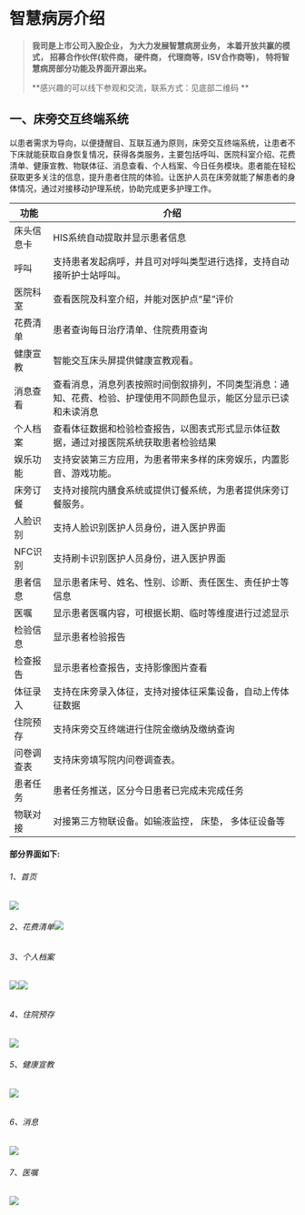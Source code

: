 # 智慧病房介绍



> **我司是上市公司入股企业， 为大力发展智慧病房业务， 本着开放共赢的模式， 招募合作伙伴(软件商， 硬件商， 代理商等，ISV合作商等)， 特将智慧病房部分功能及界面开源出来。**
>
> **感兴趣的可以线下参观和交流，联系方式：见底部二维码 **



## 一、床旁交互终端系统

​		以患者需求为导向，以便捷醒目、互联互通为原则，床旁交互终端系统，让患者不下床就能获取自身恢复情况，获得各类服务，主要包括呼叫、医院科室介绍、花费清单、健康宣教、物联体征、消息查看、个人档案、今日任务模块。患者能在轻松获取更多关注的信息，提升患者住院的体验。让医护人员在床旁就能了解患者的身体情况，通过对接移动护理系统，协助完成更多护理工作。

| 功能       | 介绍                                                         |
| ---------- | ------------------------------------------------------------ |
| 床头信息卡 | HIS系统自动提取并显示患者信息                                |
| 呼叫       | 支持患者发起病呼，并且可对呼叫类型进行选择，支持自动接听护士站呼叫。 |
| 医院科室   | 查看医院及科室介绍，并能对医护点“星”评价                     |
| 花费清单   | 患者查询每日治疗清单、住院费用查询                           |
| 健康宣教   | 智能交互床头屏提供健康宣教观看。                             |
| 消息查看   | 查看消息，消息列表按照时间倒叙排列，不同类型消息：通知、花费、检验、护理使用不同颜色显示，能区分显示已读和未读消息 |
| 个人档案   | 查看体征数据和检验检查报告，以图表式形式显示体征数据，通过对接医院系统获取患者检验结果 |
| 娱乐功能   | 支持安装第三方应用，为患者带来多样的床旁娱乐，内置影音、游戏功能。 |
| 床旁订餐   | 支持对接院内膳食系统或提供订餐系统，为患者提供床旁订餐服务。 |
| 人脸识别   | 支持人脸识别医护人员身份，进入医护界面                       |
| NFC识别    | 支持刷卡识别医护人员身份，进入医护界面                       |
| 患者信息   | 显示患者床号、姓名、性别、诊断、责任医生、责任护士等信息     |
| 医嘱       | 显示患者医嘱内容，可根据长期、临时等维度进行过滤显示         |
| 检验信息   | 显示患者检验报告                                             |
| 检查报告   | 显示患者检查报告，支持影像图片查看                           |
| 体征录入   | 支持在床旁录入体征，支持对接体征采集设备，自动上传体征数据   |
| 住院预存   | 支持床旁交互终端进行住院金缴纳及缴纳查询                     |
| 问卷调查表 | 支持床旁填写院内问卷调查表。                                 |
| 患者任务   | 患者任务推送，区分今日患者已完成未完成任务                   |
| 物联对接   | 对接第三方物联设备。如输液监控， 床垫， 多体征设备等         |



#### 部分界面如下:

###### 1、首页

![](.\bedscreen\主页.png)

###### 2、花费清单![](.\bedscreen\花费清单.png)





###### 3、个人档案

###### ![](.\bedscreen\个人档案.png)![](.\bedscreen\个人档案2.png)

###### 4、住院预存

![](.\bedscreen\住院预存.png)



###### 5、健康宣教

###### ![](.\bedscreen\健康宣教.png)

###### 6、消息

![](.\bedscreen\消息.png)



###### 7、医嘱

###### ![](.\bedscreen\医嘱.png)
